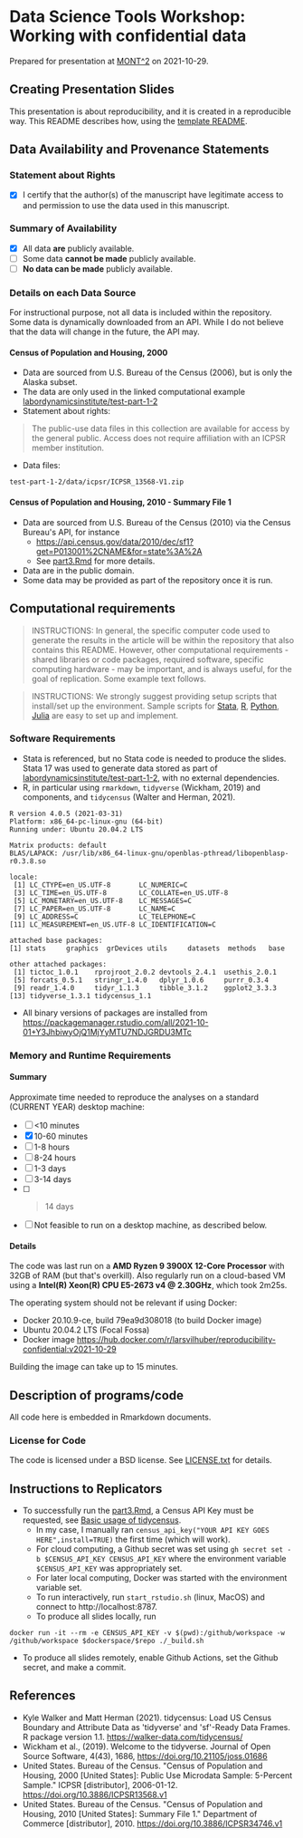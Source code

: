 # Data Science Tools Workshop: Working with confidential data

Prepared for presentation at [MONT^2](https://www.mont2-econlab.com/) on 2021-10-29.

## Creating Presentation Slides

This presentation is about reproducibility, and it is created in a reproducible way. This README describes how, using the [template README](https://social-science-data-editors.github.io/template_README/).

Data Availability and Provenance Statements
----------------------------

### Statement about Rights

- [x] I certify that the author(s) of the manuscript have legitimate access to and permission to use the data used in this manuscript. 

### Summary of Availability

- [x] All data **are** publicly available.
- [ ] Some data **cannot be made** publicly available.
- [ ] **No data can be made** publicly available.

### Details on each Data Source

For instructional purpose, not all data is included within the repository. Some data is dynamically downloaded from an API. While I do not believe that the data will change in the future, the API may. 

#### Census of Population and Housing, 2000

- Data are sourced from U.S. Bureau of the Census (2006), but is only the Alaska subset.
- The data are only used in the linked computational example  [labordynamicsinstitute/test-part-1-2](https://github.com/labordynamicsinstitute/test-part-1-2)
- Statement about rights:

> The public-use data files in this collection are available for access by the general public. Access does not require affiliation with an ICPSR member institution.

- Data files:
```
test-part-1-2/data/icpsr/ICPSR_13568-V1.zip
```

#### Census of Population and Housing, 2010 - Summary File 1

- Data are sourced from U.S. Bureau of the Census (2010) via the Census Bureau's API, for instance
  - https://api.census.gov/data/2010/dec/sf1?get=P013001%2CNAME&for=state%3A%2A
  - See [part3.Rmd](part3.Rmd) for more details.
- Data are in the public domain. 
- Some data may be provided as part of the repository once it is run.



Computational requirements
---------------------------

> INSTRUCTIONS: In general, the specific computer code used to generate the results in the article will be within the repository that also contains this README. However, other computational requirements - shared libraries or code packages, required software, specific computing hardware - may be important, and is always useful, for the goal of replication. Some example text follows. 

> INSTRUCTIONS: We strongly suggest providing setup scripts that install/set up the environment. Sample scripts for [Stata](https://github.com/gslab-econ/template/blob/master/config/config_stata.do),  [R](https://github.com/labordynamicsinstitute/paper-template/blob/master/programs/global-libraries.R),  [Python](https://pip.readthedocs.io/en/1.1/requirements.html), [Julia](https://github.com/labordynamicsinstitute/paper-template/blob/master/programs/packages.jl) are easy to set up and implement.

### Software Requirements

- Stata is referenced, but no Stata code is needed to produce the slides. Stata 17 was used to generate data stored as part of  [labordynamicsinstitute/test-part-1-2](https://github.com/labordynamicsinstitute/test-part-1-2), with no external dependencies.
- R, in particular using `rmarkdown`, `tidyverse` (Wickham, 2019) and components, and `tidycensus` (Walter and Herman, 2021).

```
R version 4.0.5 (2021-03-31)
Platform: x86_64-pc-linux-gnu (64-bit)
Running under: Ubuntu 20.04.2 LTS

Matrix products: default
BLAS/LAPACK: /usr/lib/x86_64-linux-gnu/openblas-pthread/libopenblasp-r0.3.8.so

locale:
 [1] LC_CTYPE=en_US.UTF-8       LC_NUMERIC=C              
 [3] LC_TIME=en_US.UTF-8        LC_COLLATE=en_US.UTF-8    
 [5] LC_MONETARY=en_US.UTF-8    LC_MESSAGES=C             
 [7] LC_PAPER=en_US.UTF-8       LC_NAME=C                 
 [9] LC_ADDRESS=C               LC_TELEPHONE=C            
[11] LC_MEASUREMENT=en_US.UTF-8 LC_IDENTIFICATION=C       

attached base packages:
[1] stats     graphics  grDevices utils     datasets  methods   base     

other attached packages:
 [1] tictoc_1.0.1    rprojroot_2.0.2 devtools_2.4.1  usethis_2.0.1  
 [5] forcats_0.5.1   stringr_1.4.0   dplyr_1.0.6     purrr_0.3.4    
 [9] readr_1.4.0     tidyr_1.1.3     tibble_3.1.2    ggplot2_3.3.3  
[13] tidyverse_1.3.1 tidycensus_1.1 
```
  - All binary versions of packages are installed from https://packagemanager.rstudio.com/all/2021-10-01+Y3JhbiwyOjQ1MjYyMTU7NDJGRDU3MTc

### Memory and Runtime Requirements

#### Summary

Approximate time needed to reproduce the analyses on a standard (CURRENT YEAR) desktop machine:

- [ ] <10 minutes
- [x] 10-60 minutes
- [ ] 1-8 hours
- [ ] 8-24 hours
- [ ] 1-3 days
- [ ] 3-14 days
- [ ] > 14 days
- [ ] Not feasible to run on a desktop machine, as described below.

#### Details

The code was last run on a **AMD Ryzen 9 3900X 12-Core Processor** with 32GB of RAM (but that's overkill). Also regularly run on a cloud-based VM using a **Intel(R) Xeon(R) CPU E5-2673 v4 @ 2.30GHz**, which took 2m25s.

The operating system should not be relevant if using Docker:

- Docker 20.10.9-ce, build 79ea9d308018 (to build Docker image)
- Ubuntu 20.04.2 LTS (Focal Fossa)
- Docker image https://hub.docker.com/r/larsvilhuber/reproducibility-confidential:v2021-10-29

Building the image can take up to 15 minutes.


Description of programs/code
----------------------------

All code here is embedded in Rmarkdown documents. 


###  License for Code

The code is licensed under a BSD license. See [LICENSE.txt](LICENSE.txt) for details.


Instructions to Replicators
---------------------------

- To successfully run the [part3.Rmd](part3.Rmd), a Census API Key must be requested, see [Basic usage of tidycensus](https://walker-data.com/tidycensus/articles/basic-usage.html). 
  - In my case, I manually ran `census_api_key("YOUR API KEY GOES HERE",install=TRUE)` the first time (which will work). 
  - For cloud computing, a Github secret was set using `gh secret set -b $CENSUS_API_KEY CENSUS_API_KEY` where the environment variable `$CENSUS_API_KEY` was appropriately set.
  - For later local computing, Docker was started with the environment variable set.
  - To run interactively, run `start_rstudio.sh` (linux, MacOS) and connect to http://localhost:8787. 
  - To produce all slides locally, run
```
docker run -it --rm -e CENSUS_API_KEY -v $(pwd):/github/workspace -w /github/workspace $dockerspace/$repo ./_build.sh
```
  - To produce all slides remotely, enable Github Actions, set the Github secret, and make a commit.




## References

- Kyle Walker and Matt Herman (2021). tidycensus: Load US Census
  Boundary and Attribute Data as 'tidyverse' and 'sf'-Ready Data
  Frames. R package version 1.1. https://walker-data.com/tidycensus/
- Wickham et al., (2019). Welcome to the tidyverse. Journal of Open
  Source Software, 4(43), 1686, https://doi.org/10.21105/joss.01686
- United States. Bureau of the Census. "Census of Population and Housing, 2000 [United States]:  Public Use Microdata Sample:  5-Percent Sample."  ICPSR  [distributor], 2006-01-12. https://doi.org/10.3886/ICPSR13568.v1
- United States. Bureau of the Census. "Census of Population and Housing, 2010 [United States]: Summary File 1." Department of Commerce [distributor], 2010. https://doi.org/10.3886/ICPSR34746.v1